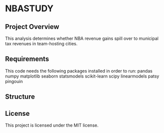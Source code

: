 # NBASTUDY

## Project Overview
This analysis determines whether NBA revenue gains spill over to municipal tax revenues in team-hosting cities.

## Requirements
This code needs the following packages installed in order to run:
    pandas
    numpy
    matplotlib
    seaborn
    statsmodels
    scikit-learn
    scipy
    linearmodels
    patsy
    pingouin

## Structure



## License
This project is licensed under the MIT license.
